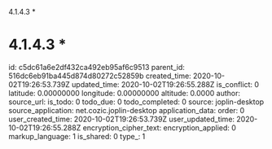 4.1.4.3 *

# 4.1.4.3 *

id: c5dc61a6e2df432ca492eb95af6c9513
parent_id: 516dc6eb91ba445d874d80272c52859b
created_time: 2020-10-02T19:26:53.739Z
updated_time: 2020-10-02T19:26:55.288Z
is_conflict: 0
latitude: 0.00000000
longitude: 0.00000000
altitude: 0.0000
author: 
source_url: 
is_todo: 0
todo_due: 0
todo_completed: 0
source: joplin-desktop
source_application: net.cozic.joplin-desktop
application_data: 
order: 0
user_created_time: 2020-10-02T19:26:53.739Z
user_updated_time: 2020-10-02T19:26:55.288Z
encryption_cipher_text: 
encryption_applied: 0
markup_language: 1
is_shared: 0
type_: 1